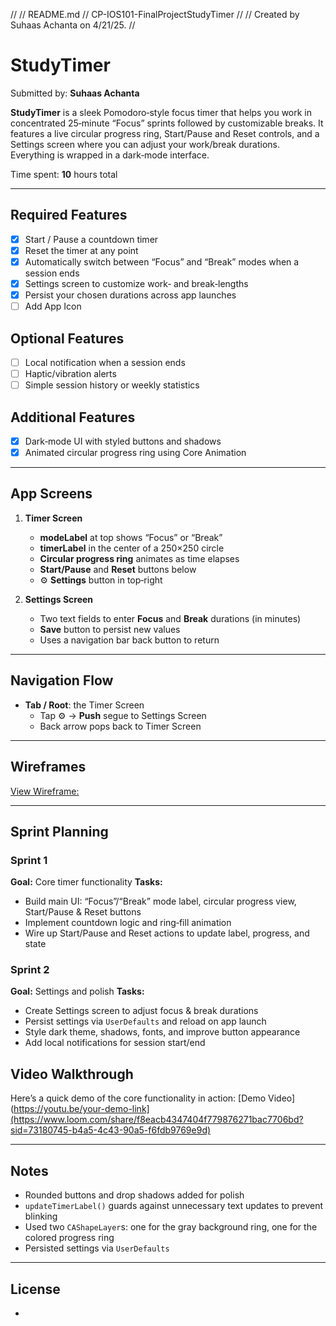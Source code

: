 //
//  README.md
//  CP-IOS101-FinalProjectStudyTimer
//
//  Created by Suhaas Achanta on 4/21/25.
//

# StudyTimer

Submitted by: **Suhaas Achanta**

**StudyTimer** is a sleek Pomodoro‑style focus timer that helps you work in concentrated 25‑minute “Focus” sprints followed by customizable breaks. It features a live circular progress ring, Start/Pause and Reset controls, and a Settings screen where you can adjust your work/break durations. Everything is wrapped in a dark‑mode interface.

Time spent: **10** hours total

---

## Required Features

- [x] Start / Pause a countdown timer
- [x] Reset the timer at any point
- [x] Automatically switch between “Focus” and “Break” modes when a session ends
- [x] Settings screen to customize work‐ and break‐lengths
- [x] Persist your chosen durations across app launches
- [ ] Add App Icon

## Optional Features

- [ ] Local notification when a session ends
- [ ] Haptic/vibration alerts
- [ ] Simple session history or weekly statistics

## Additional Features

- [x] Dark‑mode UI with styled buttons and shadows
- [x] Animated circular progress ring using Core Animation

---

## App Screens

1. **Timer Screen**
   - **modeLabel** at top shows “Focus” or “Break”
   - **timerLabel** in the center of a 250×250 circle
   - **Circular progress ring** animates as time elapses
   - **Start/Pause** and **Reset** buttons below
   - ⚙️ **Settings** button in top‑right

2. **Settings Screen**
   - Two text fields to enter **Focus** and **Break** durations (in minutes)
   - **Save** button to persist new values
   - Uses a navigation bar back button to return

---

## Navigation Flow

- **Tab / Root**: the Timer Screen
  - Tap ⚙️ → **Push** segue to Settings Screen
  - Back arrow pops back to Timer Screen

---

## Wireframes

[View Wireframe:](https://github.com/user-attachments/assets/7d567651-d868-4e4f-8a9f-3ada2271a1aa)



---

## Sprint Planning

### Sprint 1
**Goal:** Core timer functionality
**Tasks:**
- Build main UI: “Focus”/“Break” mode label, circular progress view, Start/Pause & Reset buttons
- Implement countdown logic and ring‑fill animation
- Wire up Start/Pause and Reset actions to update label, progress, and state

### Sprint 2
**Goal:** Settings and polish
**Tasks:**
- Create Settings screen to adjust focus & break durations
- Persist settings via `UserDefaults` and reload on app launch
- Style dark theme, shadows, fonts, and improve button appearance
- Add local notifications for session start/end


## Video Walkthrough

Here’s a quick demo of the core functionality in action:
[Demo Video](https://youtu.be/your-demo-link](https://www.loom.com/share/f8eacb4347404f779876271bac7706bd?sid=73180745-b4a5-4c43-90a5-f6fdb9769e9d)

---

## Notes

- Rounded buttons and drop shadows added for polish
- `updateTimerLabel()` guards against unnecessary text updates to prevent blinking
- Used two `CAShapeLayer`s: one for the gray background ring, one for the colored progress ring
- Persisted settings via `UserDefaults`

---

## License

-
